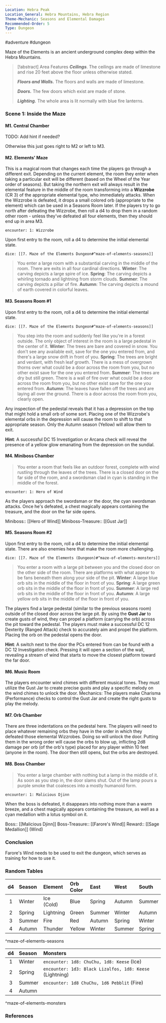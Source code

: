 ```yaml
---
Location: Hebra Peak
Location_General: Hebra Mountains, Hebra Region
Theme-Mechanic: Seasons and Elemental Damages
Recommended-Order: 5
Type: Dungeon
---
```


 #adventure #dungeon 

Maze of the Elements is an ancient underground complex deep within the Hebra Mountains.

>[!abstract] Area Features
 > ***Ceilings***. The ceilings are made of limestone and rise 20 feet above the floor unless otherwise stated.
 > 
 > ***Floors and Walls.*** The floors and walls are made of limestone.
 > 
 > ***Doors.*** The few doors which exist are made of stone.
 > 
 > ***Lighting.*** The whole area is lit normally with blue fire lanterns.

### Scene 1: Inside the Maze

#### M1. Central Chamber

TODO: Add hint if needed?

Otherwise this just goes right to M2 or left to M3.

#### M2. Elements' Maze

This is a magical room that changes each time the players go through a different exit. Depending on the current element, the room they enter when taking a particular exit will be different (based on the Wheel of the Year order of seasons). But taking the northern exit will always result in the elemental feature in the middle of the room transforming into a **Wizzrobe** (CR 3) of the appropriate elemental type, who immediately attacks. When the Wizzrobe is defeated, it drops a small colored orb (appropriate to the element) which can be used in a Seasons Room later. If the players try to go north after defeating the Wizzrobe, then roll a d4 to drop them in a random other room - unless they've defeated all four elements, then they should end up in area M3.

`encounter: 1: Wizzrobe`

Upon first entry to the room, roll a d4 to determine the initial elemental state.

`dice: [[7. Maze of the Elements Dungeon#^maze-of-elements-seasons]]`

>You enter a large room with a substantial carving in the middle of the room. There are exits in all four cardinal directions.
>**Winter**: The carving depicts a large spire of ice.
>**Spring**: The carving depicts a whirling tornado and lightning from storm clouds.
>**Summer**: The carving depicts a pillar of fire.
>**Autumn**: The carving depicts a mound of earth covered in colorful leaves.

#### M3. Seasons Room #1

Upon first entry to the room, roll a d4 to determine the initial elemental state.

`dice: [[7. Maze of the Elements Dungeon#^maze-of-elements-seasons]]`

>You step into the room and suddenly feel like you're in a forest outside. The only object of interest in the room is a large pedestal in the center of it.
>**Winter**: The trees are bare and covered in snow. You don't see any available exit, save for the one you entered from, and there's a large snow drift in front of you.
>**Spring**: The trees are bright and verdant, with fresh leaf growth. There is a mess of overgrown thorns over what could be a door across the room from you, but no other exist save for the one you entered from.
>**Summer**: The trees are dry but still green. There is a wall of fire over what could be a door across the room from you, but no other exist save for the one you entered from.
>**Autumn**: The leaves have fallen off the trees and are laying all over the ground. There is a door across the room from you, clearly open.

Any inspection of the pedestal reveals that it has a depression on the top that might hold a small orb of some sort. Placing one of the Wizzrobe's elemental orbs in the depression will cause the room to shift to that appropriate season. Only the Autumn season (Yellow) will allow them to exit.

**Hint**: A successful DC 15 Investigation or Arcana check will reveal the presence of a yellow glow emanating from the depression on the sundial.

#### M4. Miniboss Chamber

>You enter a room that feels like an outdoor forest, complete with wind rustling through the leaves of the trees. There is a closed door on the far side of the room, and a swordsman clad in cyan is standing in the middle of the forest.

`encounter: 1: Hero of Wind`

As the players approach the swordsman or the door, the cyan swordsman attacks. Once he's defeated, a chest magically appears containing the treasure, and the door on the far side opens.

Miniboss:: [[Hero of Wind]]
Miniboss-Treasure:: [[Gust Jar]]

#### M5. Seasons Room #2

Upon first entry to the room, roll a d4 to determine the initial elemental state. There are also enemies here that make the room more challenging.

`dice: [[7. Maze of the Elements (Dungeon)#^maze-of-elements-monsters]]`

>You enter a room with a large pit between you and the closed door on the other side of the room. There are platforms with what appear to be fans beneath them along your side of the pit.
>**Winter**: A large blue orb sits in the middle of the floor in front of you.
>**Spring**: A large green orb sits in the middle of the floor in front of you.
>**Summer**: A large red orb sits in the middle of the floor in front of you.
>**Autumn**: A large yellow orb sits in the middle of the floor in front of you.

The players find a large pedestal (similar to the previous seasons room) outside of the closed door across the large pit. By using the **Gust Jar** to create gusts of wind, they can propel a platform (carrying the orb) across the pit toward the pedestal. The players must make a successful DC 12 Dexterity (Ranged Attack) check to accurately aim and propel the platform. Placing the orb on the pedestal opens the door.

**Hint**: A switch next to the door the PCs entered from can be found with a DC 12 Investigation check. Pressing it will open a section of the wall, revealing a stream of wind that starts to move the closest platform toward the far door.

#### M6. Music Room

The players encounter wind chimes with different musical tones. They must utilize the Gust Jar to create precise gusts and play a specific melody on the wind chimes to unlock the door. Mechanics: The players make Charisma (Performance) checks to control the Gust Jar and create the right gusts to play the melody.

#### M7. Orb Chamber

There are three indentations on the pedestal here. The players will need to place whatever remaining orbs they have in the order in which they defeated those elemental Wizzrobes. Doing so will unlock the door. Putting them in the wrong order will cause the orbs to blow up, inflicting 2d8 damage per orb (of the orb's type) placed for any player within 10 feet (anyone in the room). The door then still opens, but the orbs are destroyed.

#### M8. Boss Chamber

>You enter a large chamber with nothing but a lamp in the middle of it. As soon as you step in, the door slams shut. Out of the lamp pours a purple smoke that coalesces into a mostly humanoid form.

`encounter: 1: Malicious Djinn`

When the boss is defeated, it disappears into nothing more than a warm breeze, and a chest magically appears containing the treasure, as well as a cyan medallion with a lotus symbol on it.

Boss:: [[Malicious Djinn]]
Boss-Treasure:: [[Farore's Wind]]
Reward:: [[Sage Medallion]] (Wind)

### Conclusion

Farore's Wind needs to be used to exit the dungeon, which serves as training for how to use it.

### Random Tables

| d4  | Season | Element    | Orb Color | East   | West   | South  |
|:---:|:------ |:---------- |:--------- |:------ |:------ |:------ |
|  1  | Winter | Ice (Cold) | Blue      | Spring | Autumn | Summer |
|  2  | Spring | Lightning  | Green     | Summer | Winter | Autumn |
|  3  | Summer | Fire       | Red       | Autumn | Spring | Winter |
|  4  | Autumn | Thunder    | Yellow    | Winter | Summer | Spring |
^maze-of-elements-seasons

| d4  | Season | Monsters                                                 |
|:---:|:------ |:-------------------------------------------------------- |
|  1  | Winter | `encounter: 1d8: ChuChu, 1d8: Keese` (Ice)               |
|  2  | Spring | `encounter: 1d3: Black Lizalfos, 1d8: Keese` (Lightning) |
|  3  | Summer | `encounter: 1d8 ChuChu, 1d6 Pebblit` (Fire)              |
|  4  | Autumn |                                                          |
^maze-of-elements-monsters

### References
